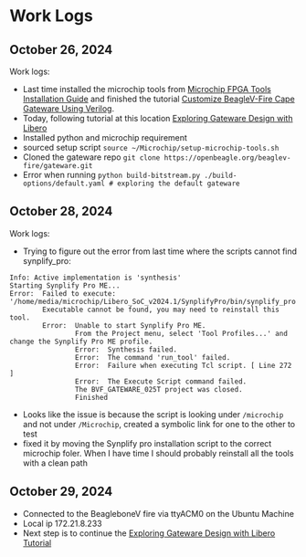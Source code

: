 # Work Logs

## October 26, 2024

Work logs:
- Last time installed the microchip tools from [Microchip FPGA Tools Installation Guide](https://docs.beagleboard.org/boards/beaglev/fire/demos-and-tutorials/mchp-fpga-tools-installation-guide.html#beaglev-fire-mchp-fpga-tools-installation-guide) and finished the tutorial [Customize BeagleV-Fire Cape Gateware Using Verilog](https://docs.beagleboard.org/boards/beaglev/fire/demos-and-tutorials/gateware/customize-cape-gateware-verilog.html).
- Today, following tutorial at this location [Exploring Gateware Design with Libero](https://docs.beagleboard.org/boards/beaglev/fire/demos-and-tutorials/gateware/exploring-gateware-design-libero.html)
- Installed python and microchip requirement 
- sourced setup script `source ~/Microchip/setup-microchip-tools.sh`
- Cloned the gateware repo `git clone https://openbeagle.org/beaglev-fire/gateware.git`
- Error when running `python build-bitstream.py ./build-options/default.yaml # exploring the default gateware`



## October 28, 2024

Work logs:
- Trying to figure out the error from last time where the scripts cannot find synplify_pro:
```
Info: Active implementation is 'synthesis'
Starting Synplify Pro ME...
Error:  Failed to execute: '/home/media/microchip/Libero_SoC_v2024.1/SynplifyPro/bin/synplify_pro'.
        Executable cannot be found, you may need to reinstall this tool.
        Error:  Unable to start Synplify Pro ME.
                From the Project menu, select 'Tool Profiles...' and change the Synplify Pro ME profile.
                Error:  Synthesis failed.
                Error:  The command 'run_tool' failed.
                Error:  Failure when executing Tcl script. [ Line 272 ]
                Error:  The Execute Script command failed.
                The BVF_GATEWARE_025T project was closed.
                Finished
```
-  Looks like the issue is because the script is looking under `/microchip` and not under `/Microchip`, created a symbolic link for one to the other to test
- fixed it by moving the Synplify pro installation script to the correct microchip foler. When I have time I should probably reinstall all the tools with a clean path


## October 29, 2024

- Connected to the BeagleboneV fire via ttyACM0 on the Ubuntu Machine
- Local ip 172.21.8.233
- Next step is to continue the [Exploring Gateware Design with Libero Tutorial](https://docs.beagleboard.org/boards/beaglev/fire/demos-and-tutorials/gateware/exploring-gateware-design-libero.html#exploring-gateware-design-with-libero)
